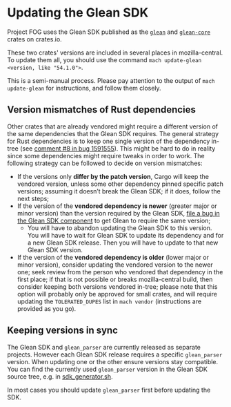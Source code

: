 # Updating the Glean SDK

Project FOG uses the Glean SDK published as the [`glean`][glean-crate]
and [`glean-core`][glean-core] crates on crates.io.

[glean-crate]: https://crates.io/crates/glean
[glean-core]: https://crates.io/crates/glean-core

These two crates' versions are included in several places in mozilla-central.
To update them all, you should use the command
`mach update-glean <version, like "54.1.0">`.

This is a semi-manual process.
Please pay attention to the output of `mach update-glean` for instructions,
and follow them closely.

## Version mismatches of Rust dependencies

Other crates that are already vendored might require a different version of the same dependencies that the Glean SDK requires.
The general strategy for Rust dependencies is to keep one single version of the dependency in-tree
(see [comment #8 in bug 1591555](https://bugzilla.mozilla.org/show_bug.cgi?id=1591555#c8)).
This might be hard to do in reality since some dependencies might require tweaks in order to work.
The following strategy can be followed to decide on version mismatches:

* If the versions only **differ by the patch version**, Cargo will keep the vendored version,
  unless some other dependency pinned specific patch versions;
  assuming it doesn’t break the Glean SDK;
  if it does, follow the next steps;
* If the version of the **vendored dependency is newer** (greater major or minor version) than the version required by the Glean SDK,
  [file a bug in the Glean SDK component][glean-bug] to get Glean to require the same version;
    * You will have to abandon updating the Glean SDK to this version.
      You will have to wait for Glean SDK to update its dependency and for a new Glean SDK release.
      Then you will have to update to that new Glean SDK version.
* If the version of the **vendored dependency is older** (lower major or minor version), consider updating the vendored version to the newer one;
  seek review from the person who vendored that dependency in the first place;
  if that is not possible or breaks mozilla-central build, then consider keeping both versions vendored in-tree; please note that this option will probably only be approved for small crates,
  and will require updating the `TOLERATED_DUPES` list in `mach vendor`
  (instructions are provided as you go).

## Keeping versions in sync

The Glean SDK and `glean_parser` are currently released as separate projects.
However each Glean SDK release requires a specific `glean_parser` version.
When updating one or the other ensure versions stay compatible.
You can find the currently used `glean_parser` version in the Glean SDK source tree, e.g. in [sdk_generator.sh].

In most cases you should update `glean_parser` first before updating the SDK.

[sdk_generator.sh]: https://github.com/mozilla/glean/blob/main/glean-core/ios/sdk_generator.sh#L28
[glean-bug]: https://bugzilla.mozilla.org/enter_bug.cgi?product=Data+Platform+and+Tools&component=Glean%3A+SDK&priority=P3&status_whiteboard=%5Btelemetry%3Aglean-rs%3Am%3F%5D
